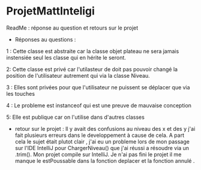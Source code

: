 # ProjetMattInteligi
ReadMe : réponse au question et retours sur le projet 

- Réponses au questions :

1 : Cette classe est abstraite car la classe objet plateau ne sera jamais instensiée seul les classe qui en hérite le seront.

2: Cette classe est privé car l'utilasteur de doit pas pouvoir changé la position de l'utilisateur autrement qui via la classe Niveau.

3 : Elles sont privées pour que l'utilisateur ne puissent se déplacer que via les touches

4 : Le probleme est instanceof qui est une preuve de mauvaise conception

5: Elle est publique car on l'utilise dans d'autres classes

- retour sur le projet : 
Il y avait des confusions au niveau des x et des y j'ai fait plusieurs erreurs dans le developpement à cause de cela.
A part  cela le sujet était plutot clair , j'ai eu un probleme lors de mon passage sur l'IDE IntelliJ pour ChargerNiveau() que j'ai réussi a résoudre via un  .trim().
Mon projet compile sur IntelliJ.
Je n'ai pas fini le projet il me manque le estPoussable dans la fonction deplacer et la fonction annulé .




